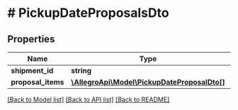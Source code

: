 # # PickupDateProposalsDto

## Properties

Name | Type | Description | Notes
------------ | ------------- | ------------- | -------------
**shipment_id** | **string** |  | [optional]
**proposal_items** | [**\AllegroApi\Model\PickupDateProposalDto[]**](PickupDateProposalDto.md) |  | [optional]

[[Back to Model list]](../../README.md#models) [[Back to API list]](../../README.md#endpoints) [[Back to README]](../../README.md)
